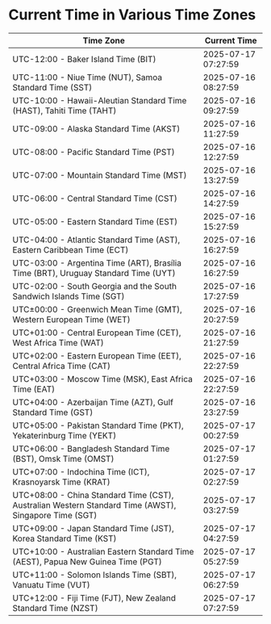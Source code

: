 # Current Time in Various Time Zones

| Time Zone | Current Time |
|-----------|--------------|
| UTC-12:00 - Baker Island Time (BIT) | 2025-07-17 07:27:59 |
| UTC-11:00 - Niue Time (NUT), Samoa Standard Time (SST) | 2025-07-16 08:27:59 |
| UTC-10:00 - Hawaii-Aleutian Standard Time (HAST), Tahiti Time (TAHT) | 2025-07-16 09:27:59 |
| UTC-09:00 - Alaska Standard Time (AKST) | 2025-07-16 11:27:59 |
| UTC-08:00 - Pacific Standard Time (PST) | 2025-07-16 12:27:59 |
| UTC-07:00 - Mountain Standard Time (MST) | 2025-07-16 13:27:59 |
| UTC-06:00 - Central Standard Time (CST) | 2025-07-16 14:27:59 |
| UTC-05:00 - Eastern Standard Time (EST) | 2025-07-16 15:27:59 |
| UTC-04:00 - Atlantic Standard Time (AST), Eastern Caribbean Time (ECT) | 2025-07-16 16:27:59 |
| UTC-03:00 - Argentina Time (ART), Brasília Time (BRT), Uruguay Standard Time (UYT) | 2025-07-16 16:27:59 |
| UTC-02:00 - South Georgia and the South Sandwich Islands Time (SGT) | 2025-07-16 17:27:59 |
| UTC±00:00 - Greenwich Mean Time (GMT), Western European Time (WET) | 2025-07-16 20:27:59 |
| UTC+01:00 - Central European Time (CET), West Africa Time (WAT) | 2025-07-16 21:27:59 |
| UTC+02:00 - Eastern European Time (EET), Central Africa Time (CAT) | 2025-07-16 22:27:59 |
| UTC+03:00 - Moscow Time (MSK), East Africa Time (EAT) | 2025-07-16 22:27:59 |
| UTC+04:00 - Azerbaijan Time (AZT), Gulf Standard Time (GST) | 2025-07-16 23:27:59 |
| UTC+05:00 - Pakistan Standard Time (PKT), Yekaterinburg Time (YEKT) | 2025-07-17 00:27:59 |
| UTC+06:00 - Bangladesh Standard Time (BST), Omsk Time (OMST) | 2025-07-17 01:27:59 |
| UTC+07:00 - Indochina Time (ICT), Krasnoyarsk Time (KRAT) | 2025-07-17 02:27:59 |
| UTC+08:00 - China Standard Time (CST), Australian Western Standard Time (AWST), Singapore Time (SGT) | 2025-07-17 03:27:59 |
| UTC+09:00 - Japan Standard Time (JST), Korea Standard Time (KST) | 2025-07-17 04:27:59 |
| UTC+10:00 - Australian Eastern Standard Time (AEST), Papua New Guinea Time (PGT) | 2025-07-17 05:27:59 |
| UTC+11:00 - Solomon Islands Time (SBT), Vanuatu Time (VUT) | 2025-07-17 06:27:59 |
| UTC+12:00 - Fiji Time (FJT), New Zealand Standard Time (NZST) | 2025-07-17 07:27:59 |
